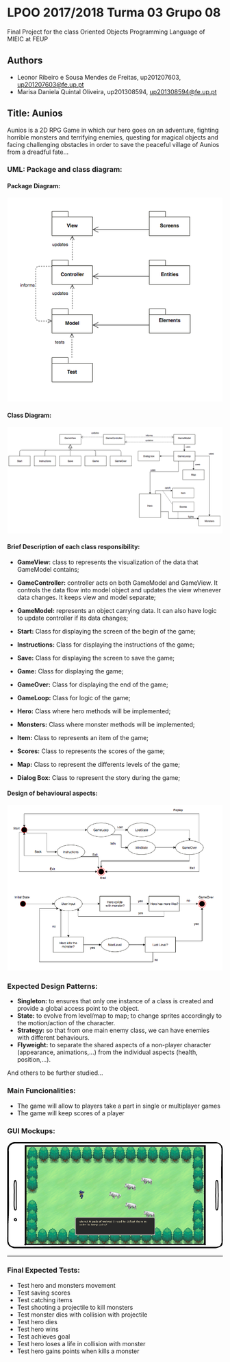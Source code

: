 # LPOO 2017/2018 Turma 03 Grupo 08

 Final Project for the class Oriented Objects Programming Language of MIEIC at FEUP 

## Authors

* Leonor Ribeiro e Sousa Mendes de Freitas, up201207603, up201207603@fe.up.pt
* Marisa Daniela Quintal Oliveira, up201308594, up201308594@fe.up.pt

## Title: Aunios

Aunios is a 2D RPG Game in which our hero goes on an adventure, fighting horrible monsters and terrifying enemies, questing for magical objects and facing challenging obstacles in order to save the peaceful village of Aunios from a dreadful fate...

### UML: Package and class diagram:
#### Package Diagram:
![My image](https://github.com/marisaDaniela/LPOO1718_T3G8/blob/final-project/images/packages.png)
#### Class Diagram:
![My image](https://github.com/marisaDaniela/LPOO1718_T3G8/blob/final-project/images/uml.png)

#### Brief Description of each class responsibility:
 * **GameView:** class to represents the visualization of the data that GameModel contains;

 * **GameController:** controller acts on both GameModel and GameView. It controls the data flow into model object and updates the view whenever data changes. It keeps view and model separate;

 * **GameModel:** represents an object carrying data. It can also have logic to update controller if its data changes;

 * **Start:** Class for displaying the screen of the begin of the game;

 * **Instructions:** Class for displaying the instructions of the game;

 * **Save:** Class for displaying the screen to save the game;

 * **Game:** Class for displaying the game;

 * **GameOver:** Class for displaying the end of the game;

 * **GameLoop:** Class for logic of the game;

 * **Hero:** Class where hero methods will be implemented;

 * **Monsters:** Class where monster methods will be implemented;

 * **Item:** Class to represents an item of the game;

 * **Scores:** Class to represents the scores of the game;
 
 * **Map:** Class to represent the differents levels of the game;
 
 * **Dialog Box:** Class to represent the story during the game;
 

#### Design of behavioural aspects:
![My image](https://github.com/marisaDaniela/LPOO1718_T3G8/blob/final-project/images/behavioural.png)

### Expected Design Patterns:


* **Singleton:** to ensures that only one instance of a class is created and provide a global access point to the object.
* **State:** to evolve from level/map to map; to change sprites accordingly to the motion/action of the character.
* **Strategy:** so that from one main enemy class, we can have enemies with different behaviours.
* **Flyweight:** to separate the shared aspects of a non-player character (appearance, animations,...) from the individual aspects (health, position,...). 

And others to be further studied...
### Main Funcionalities:

* The game will allow to players take a part in single or multiplayer games
* The game will keep scores of a player



### GUI Mockups:

![My image](https://github.com/marisaDaniela/LPOO1718_T3G8/blob/final-project/images/mockup.png)

---

### Final Expected Tests:

* Test hero and monsters movement
* Test saving scores
* Test catching items
* Test shooting a projectile to kill monsters
* Test monster dies with collision with projectile
* Test hero dies
* Test hero wins
* Test achieves goal
* Test hero loses a life in collision with monster
* Test hero gains points when kills a monster
